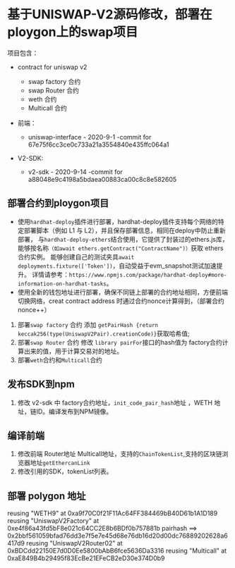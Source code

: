 # 基于UNISWAP-V2源码修改，部署在ploygon上的swap项目

项目包含：
* contract for uniswap v2
  * swap factory 合约
  * swap Router 合约
  * weth 合约
  * Multicall 合约

* 前端：
  * uniswap-interface - 2020-9-1 -commit for 67e75f6cc3ce0c733a21a3554840e435ffc064a1 

* V2-SDK:
  * v2-sdk - 2020-9-14 -commit for a88048e9c4198a5bdaea00883ca00c8c8e582605

## 部署合约到ploygon项目
* 使用`hardhat-deploy`插件进行部署，hardhat-deploy插件支持每个网络的特定部署脚本（例如 L1 与 L2），并且保存部署信息，相同在deploy中防止重新部署，
与`hardhat-deploy-ethers`结合使用，它提供了封装过的ethers.js库，能够按名称`（如await ethers.getContract("ContractName")）`获取 ethers 合约实例。
能够创建自己的测试夹具`await deployments.fixture(['Token'])`，自动受益于evm_snapshot测试加速提升。
详情请参考：`https://www.npmjs.com/package/hardhat-deploy#more-information-on-hardhat-tasks`。
* 使用全新的钱包地址进行部署，确保不同链上部署的合约地址相同，方便前端切换网络，creat contract address 时通过合约nonce计算得到，（部署合约nonce++）

1. 部署`swap factory` 合约 添加 `getPairHash {return keccak256(type(UniswapV2Pair).creationCode)}`获取哈希值;
2. 部署`swap Router` 合约 修改 `library pairFor`接口的hash值为 factory合约计算出来的值，用于计算交易对的地址。
3. 部署`weth`合约和`Multicall`合约

## 发布SDK到npm
1. 修改 v2-sdk 中 factory合约地址，`init_code_pair_hash`地址 ，WETH 地址，链ID。编译发布到NPM镜像。

## 编译前端
1. 修改前端 Router地址 Multicall地址，支持的`ChainTokenList`,支持的区块链浏览器地址`getEthercanLink`
2. 修改引用的SDK，tokenList列表。

## 部署 polygon 地址
reusing "WETH9" at 0xa9f70C0f21F11Ac64FF384469bB40D61b1A1D189
reusing "UniswapV2Factory" at 0xe4f86a43fd5bF8e021c64CC2E8b6BDf0b757881b
pairhash ==>  0x2bbf561059bfad76dd3e7f5e7e45d68e76db16d20d00dc76889202628a6417d9
reusing "UniswapV2Router02" at 0xBDCdd22150E7d0D0Ee5800bAbB6fce5636Da3316
reusing "Multicall" at 0xaE849B4b29495f83EcBe21EFeCB2eD30e374D0b9